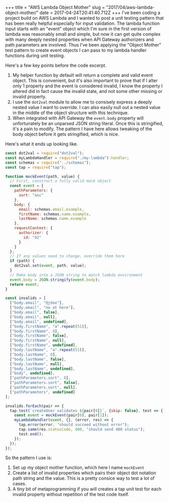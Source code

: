 +++
title = "AWS Lambda Object Mother"
slug = "2017/04/aws-lambda-object-mother/"
date = 2017-04-24T20:41:40.712Z
+++
I've been coding a project build on AWS Lambda and I wanted to post a unit testing pattern that has been really helpful especially for input validation. The lambda function input starts with an "event" object which I'm sure in the first version of lambda was reasonably small and simple, but now it can get quite complex with many deeply nested properties when API Gateway authorizers and path parameters are involved. Thus I've been applying the "Object Mother" test pattern to create event objects I can pass to my lambda handler functions during unit testing.

Here's a few key points before the code excerpt.

1. My helper function by default will return a complete and valid event object. This is convenient, but it's also important to prove that if I alter only 1 property and the event is considered invalid, I know the property I altered did in fact cause the invalid state, and not some other missing or invalid property.
1. I use the `dot2val` module to allow me to consisely express a deeply nested value I want to override. I can also easily null out a nested value in the middle of the object structure with this technique.
1. When integrated with API Gateway the `event.body` property will unfortunately be an unparsed JSON string literal. Once this is stringified, it's a pain to modify. The pattern I have here allows tweaking of the body object before it gets stringified, which is nice.

Here's what it ends up looking like.

```js
const dot2val = require("dot2val");
const myLambdaHandler = require("./my-lambda").handler;
const schemas = require("../schemas");
const tap = require("tap");

function mockEvent(path, value) {
  // First, construct a fully valid mock object
  const event = {
    pathParameters: {
      sort: "asc"
    },
    body: {
      email: schemas.email.example,
      firstName: schemas.name.example,
      lastName: schemas.name.example
    },
    requestContext: {
      authorizer: {
        id: "42"
      }
    }
  };
  // If any values need to change, override them here
  if (path) {
    dot2val.set(event, path, value);
  }
  // Make body into a JSON string to match lambda environment
  event.body = JSON.stringify(event.body);
  return event;
}

const invalids = [
  ["body.email", "@jdoe"],
  ["body.email", "no at here"],
  ["body.email", false],
  ["body.email", null],
  ["body.email", undefined],
  ["body.firstName", "a".repeat(51)],
  ["body.firstName", 0],
  ["body.firstName", false],
  ["body.firstName", null],
  ["body.firstName", undefined],
  ["body.lastName", "a".repeat(51)],
  ["body.lastName", 0],
  ["body.lastName", false],
  ["body.lastName", null],
  ["body.lastName", undefined],
  ["body", undefined],
  ["pathParameters.sort", 0],
  ["pathParameters.sort", false],
  ["pathParameters.sort", null],
  ["pathParameters", undefined]
];

invalids.forEach(pair => {
  tap.test(`createUser validates ${pair[0]}`, {skip: false}, test => {
    const event = mockEvent(pair[0], pair[1]);
    myLambdaHandler(event, {}, (error, res) => {
      tap.error(error, "should succeed without error");
      tap.same(res.statusCode, 400, "should send 400 status");
      test.end();
    });
  });
});
```

So the pattern I use is:

1. Set up my object mother function, which here I name `mockEvent`
2. Create a list of invalid properties which pairs their object dot notation path string and the value. This is a pretty consice way to test a lot of cases.
3. A tiny bit of metaprogramming if you will creates a tap unit test for each invalid property without repetition of the test code itself.
